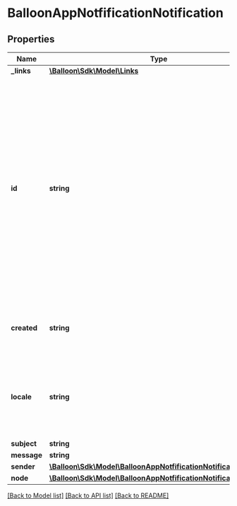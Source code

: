 # BalloonAppNotfificationNotification

## Properties
Name | Type | Description | Notes
------------ | ------------- | ------------- | -------------
**_links** | [**\Balloon\Sdk\Model\Links**](Links.md) |  | [optional] 
**id** | **string** | Unique 12-byte resource identifier. Note this is a MongoDB ObjectId. The name is the standard resource identifier, the id only useful to verify that a given resource was completely recreated. An ID is immutable and will be created on the server. | [optional] 
**created** | **string** | ISO 8601 timestamp when the resource was created. | [optional] 
**locale** | **string** | Notification locale. A locale contains a static message which is of a given locale. | [optional] [default to 'en_US']
**subject** | **string** | Subject. | [optional] 
**message** | **string** | Message. | [optional] 
**sender** | [**\Balloon\Sdk\Model\BalloonAppNotfificationNotificationSender**](BalloonAppNotfificationNotificationSender.md) |  | [optional] 
**node** | [**\Balloon\Sdk\Model\BalloonAppNotfificationNotificationNode**](BalloonAppNotfificationNotificationNode.md) |  | [optional] 

[[Back to Model list]](../README.md#documentation-for-models) [[Back to API list]](../README.md#documentation-for-api-endpoints) [[Back to README]](../README.md)


